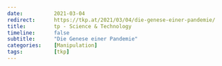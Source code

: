 ```yaml
---
date:          2021-03-04
redirect:      https://tkp.at/2021/03/04/die-genese-einer-pandemie/
title:         tp - Science & Technology
timeline:      false
subtitle:      "Die Genese einer Pandemie"
categories:    [Manipulation]
tags:          [tkp]
---
```

